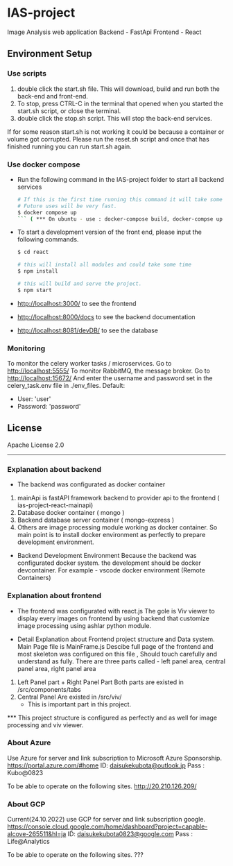 # IAS-project
Image Analysis web application
Backend - FastApi
Frontend - React
## Environment Setup

### Use scripts
1. double click the start.sh file. This will download, build and run both the back-end and front-end.
2. To stop, press CTRL-C in the terminal that opened when you started the start.sh script, or close the terminal.
3. double click the stop.sh script. This will stop the back-end services.

If for some reason start.sh is not working it could be because a container or volume got corrupted.
Please run the reset.sh script and once that has finished running you can run start.sh again.

### Use docker compose
- Run the following command in the IAS-project folder to start all backend services
  ```sh
  # If this is the first time running this command it will take some time while the docker images are downloaded.
  # Future uses will be very fast.
  $ docker compose up
  ``` ( *** On ubuntu - use : docker-compose build, docker-compse up -d)
- To start a development version of the front end, please input the following commands.
  ```sh
  $ cd react
  
  # this will install all modules and could take some time
  $ npm install 
  
  # this will build and serve the project.
  $ npm start 
  ```
- [http://localhost:3000/]() to see the frontend


- [http://localhost:8000/docs]() to see the backend documentation


- [http://localhost:8081/devDB/]() to see the database

### Monitoring
To monitor the celery worker tasks / microservices. Go to [http://localhost:5555/]()
To monitor RabbitMQ, the message broker. Go to [http://localhost:15672/]()
And enter the username and password set in the celery_task.env file in ./env_files.
Default: 
- User: 'user'
- Password: 'password'


## License

Apache License 2.0

---
### Explanation about backend
- The backend was configurated as docker container
1. mainApi is fastAPI framework backend to provider api to the frontend ( ias-project-react-mainapi)
2. Database docker container ( mongo )
3. Backend database server container ( mongo-express ) 
4. Others are image processing module working as docker container.
So main point is to install docker environment as perfectly to prepare development environment.
- Backend Development Environment
Because the backend was configurated docker system. the development should be docker devcontainer.
For example - vscode docker environment (Remote Containers)
### Explanation about frontend
- The frontend was configurated with react.js
The gole is Viv viewer to display every images on frontend by using backend that customize image processing using ashlar python module.

- Detail Explanation about Frontend project structure and Data system.
 Main Page file is MainFrame.js 
 Descibe full page of the frontend and most skeleton was configured on this file , Should touch carefully and understand as fully.
 There are three parts called - left panel area, central panel area, right panel area
 1. Left Panel part + Right Panel Part
    Both parts are existed in /src/components/tabs
 2. Central Panel 
    Are existed in /src/viv/
    * This is important part in this project. 

*** This project structure is configured as perfectly and as well for image processing and viv viewer.

### About Azure
Use Azure for server and link subscription to Microsoft Azure Sponsorship.
https://portal.azure.com/#home
ID: daisukekubota@outlook.jp
Pass : Kubo@0823

To be able to operate on the following sites.
http://20.210.126.209/


### About GCP
Current(24.10.2022) use GCP for server and link subscription google.
https://console.cloud.google.com/home/dashboard?project=capable-alcove-265511&hl=ja
ID: daisukekubota0823@google.com
Pass : Life@Analytics

To be able to operate on the following sites.
???
